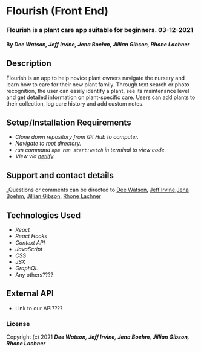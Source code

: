 # Flourish (Front End)

### Flourish is a plant care app suitable for beginners. 03-12-2021

#### By _**Dee Watson, Jeff Irvine, Jena Boehm, Jillian Gibson, Rhone Lachner**_

## Description
Flourish is an app to help novice plant owners navigate the nursery and learn how to care for their new plant family. Through text search or photo recognition, the user can easily identify a plant, see its maintenance level and get detailed information on plant-specific care. Users can add plants to their collection, log care history and add custom notes.

## Setup/Installation Requirements

* _Clone down repository from Git Hub to computer._
* _Navigate to root directory._
* _run command `npm run start:watch` in terminal to view code._
* _View via [netlify](https://flourish-pro.netlify.app/)._

## Support and contact details

_Questions or comments can be directed to [Dee Watson](dlarkinwatson@gmail.com), [Jeff Irvine](jirvine1212@gmail.com),[Jena Boehm](boehmjena@gmail.com), [Jillian Gibson](jillian.l.gibson@gmail.com), [Rhone Lachner](fernandclay@gmail.com) 

## Technologies Used
* _React_
* _React Hooks_
* _Context API_
* _JavaScript_
* _CSS_
* _JSX_
* _GraphQL_
* Any others????

## External API
* Link to our API???? 

### License

Copyright (c) 2021 **_Dee Watson, Jeff Irvine, Jena Boehm, Jillian Gibson, Rhone Lachner_**
